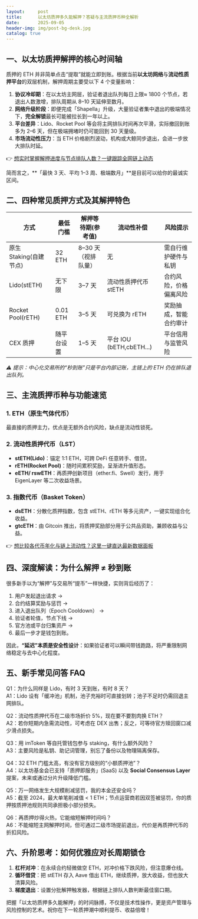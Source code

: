 ```yaml
---
layout:     post
title:      以太坊质押多久能解押？答疑与主流质押币种全解析
date:       2025-09-05
header-img: img/post-bg-desk.jpg
catalog: true
---
```


## 一、以太坊质押解押的核心时间轴
质押的 ETH 并非简单点击“提取”就能立即到账。根据当前**以太坊网络**与**流动性质押平台**的双层机制，解押周期主要受以下 4 个变量影响：  
1. **协议冷却期**：在以太坊主网层，验证者退出队列每日上限≈ 1800 个节点，若退出人数激增，排队周期从 8–10 天延伸至数月。  
2. **网络升级阶段**：即便完成「Shapella」升级，大量验证者集中退出的极端情况下，**完全解锁**最长可能被拉长到一年以上。  
3. **平台差异**：Lido、Rocket Pool 等会将主网排队时间再次平滑，实际撤回到账多为 2–6 天，但在极端拥堵时仍可能回到 30 天量级。  
4. **市场流动性压力**：当 ETH 价格剧烈波动，机构或大鲸同步退出，会进一步放大排队时延。  

👉 [想实时掌握解押进度与节点排队人数？一键跟踪全网链上动态](https://okxdog.com/)

简而言之，**「最快 3 天、平均 1–3 周、极端数月」**是目前可以给你的最诚实区间。

## 二、四种常见质押方式及其解押特色
| 方式                     | 最低门槛 | 解押等待期(参考值) | 流动性补偿                | 风险提示                     |
|--------------------------|-----------|-----------------------|---------------------------|------------------------------|
| 原生 Staking(自建节点)   | 32 ETH    | 8–30 天（视排队量）   | 无                        | 需自行维护硬件与私钥         |
| Lido(stETH)             | 无下限    | 3–7 天                | 流动性质押代币 stETH       | 合约风险，价格偏离风险        |
| Rocket Pool(rETH)       | 0.01 ETH  | 3–5 天                | 可兑换为 rETH              | 奖励抽成，智能合约审计        |
| CEX 质押                 | 随平台设置| 1–5 天                | 平台 IOU (bETH,cbETH...)   | 平台信用与监管风险             |

*⚠️ 提示：中心化交易所的“秒到账”只是平台内部记账，主链上的 ETH 仍在排队退出队列。*

## 三、主流质押币种与功能速览
### 1. ETH（原生气体代币）
最直接的质押主力，优点是无额外合约风险，缺点是流动性锁死。  

### 2. 流动性质押代币（LST）
- **stETH(Lido)**：锚定 1:1 ETH，可跨 DeFi 任意转手、借贷。  
- **rETH(Rocket Pool)**：随时间累积奖励，呈渐进升值形态。  
- **eETH/ rswETH**：再质押创新项目（ether.fi、Swell）发行，用于 EigenLayer 等二次收益场景。  

### 3. 指数代币（Basket Token）
- **dsETH**：分散化质押指数，包含 stETH、rETH 等多元资产，一键实现组合化收益。  
- **gtcETH**：由 Gitcoin 推出，将质押奖励部分用于公共品资助，兼顾收益与公益。  

👉 [想比较各代币年化与链上流动性？这里一键直达最新数据面板](https://okxdog.com/)

## 四、深度解读：为什么解押 ≠ 秒到账
很多新手以为“解押”与交易所“提币”一样快捷，实则背后经历了：  
1. 用户发起退出请求 →  
2. 合约结算奖励与惩罚 →  
3. 进入退出队列（Epoch Cooldown） →  
4. 验证者轮值，节点下线 →  
5. 官方池或平台归集资产 →  
6. 最后一步才是钱包到账。  

因此，**“延迟”本质是安全性设计**：如果验证者可以瞬间带钱跑路，将严重限制网络稳定与去中心化程度。

## 五、新手常见问答 FAQ

Q1：为什么同样是 Lido，有时 3 天到账，有时 8 天？  
A1：Lido 设有「缓冲池」机制，池子充裕时可直接划转；池子不足时仍需回退主网排队。

Q2：流动性质押代币在二级市场折价 5%，现在要不要割肉换 ETH？  
A2：若你短期内急需流动性，可考虑在 DEX 出售；反之，可等待官方赎回窗口减少滑点损失。

Q3：用 imToken 等自托管钱包参与 staking，有什么额外风险？  
A3：主要风险是私钥、助记词管理，别忘了备份以及物理隔离保存。

Q4：32 ETH 门槛太高，有没有官方级别的“小额质押池”？  
A4：以太坊基金会已支持「质押即服务」(SaaS) 以及 **Social Consensus Layer** 提案，未来或通过分片升级降低门槛。

Q5：万一网络发生大规模削减惩罚，我的本金还安全吗？  
A5：截至 2024，最大单笔削减值 < 1 ETH；节点运营商若因双签被惩罚，你的质押按质押池规则共同承担极小部分损失。

Q6：再质押炒得火热，它能缩短解押时间吗？  
A6：不能缩短主网解押时间，但可通过二级市场提前退出，代价是再质押代币的折扣风险。

## 六、升阶思考：如何优雅应对长周期锁仓
1. **杠杆对冲**：在永续合约轻微做空 ETH，对冲价格下跌风险，但注意爆仓线。  
2. **循环借贷**：把 stETH 存入 Aave 借出 ETH，继续质押，放大收益，但也放大清算风险。  
3. **梯度退出**：设置分批解押触发器，根据链上排队人数判断最佳窗口期。

把握「以太坊质押多久能解押」的时间脉搏，不仅是技术性操作，更是资产管理与风险控制的艺术。祝你在下一轮质押潮中顺利提币、收益倍增！